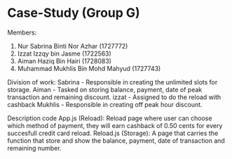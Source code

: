 # Case-Study (Group G)

Members:
1. Nur Sabrina Binti Nor Azhar (1727772)
2. Izzat Izzqy bin Jasme (1722563)
3. Aiman Haziq Bin Hairi (1728083)
4. Muhammad Mukhlis Bin Mohd Mahyud (1727743)



Division of work:
Sabrina - Responsible in creating the unlimited slots for storage. 
Aiman - Tasked on storing balance, payment, date of peak transaction and remaining discount.
izzat - Assigned to do the reload with cashback
Mukhlis - Responsible in creating off peak hour discount.


Description code
App.js (Reload): Reload page where user can choose which method of payment, they will earn cashback of 0.50 cents for every succesfull credit card reload.
Reload.js (Storage): A page that carries the function that store and show the balance, payment, date of transaction and remaining number.




